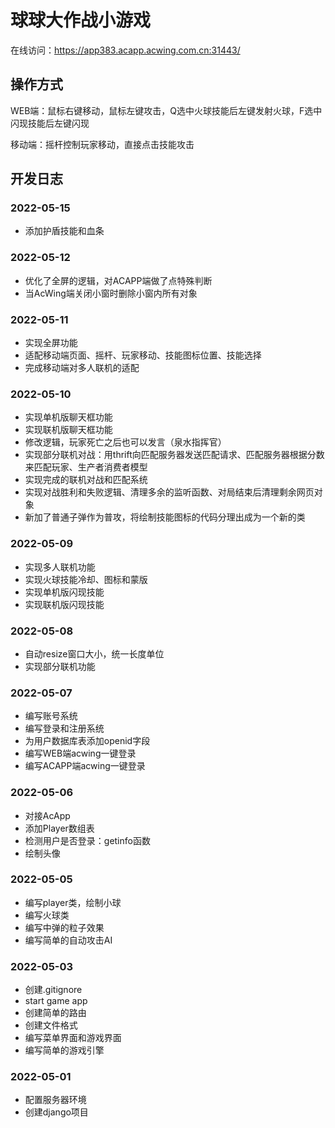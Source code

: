 # 球球大作战小游戏

在线访问：https://app383.acapp.acwing.com.cn:31443/

## 操作方式

WEB端：鼠标右键移动，鼠标左键攻击，Q选中火球技能后左键发射火球，F选中闪现技能后左键闪现

移动端：摇杆控制玩家移动，直接点击技能攻击

## 开发日志

### 2022-05-15

- 添加护盾技能和血条

### 2022-05-12

- 优化了全屏的逻辑，对ACAPP端做了点特殊判断
- 当AcWing端关闭小窗时删除小窗内所有对象

### 2022-05-11

- 实现全屏功能
- 适配移动端页面、摇杆、玩家移动、技能图标位置、技能选择
- 完成移动端对多人联机的适配

### 2022-05-10

- 实现单机版聊天框功能
- 实现联机版聊天框功能
- 修改逻辑，玩家死亡之后也可以发言（泉水指挥官）
- 实现部分联机对战：用thrift向匹配服务器发送匹配请求、匹配服务器根据分数来匹配玩家、生产者消费者模型
- 实现完成的联机对战和匹配系统
- 实现对战胜利和失败逻辑、清理多余的监听函数、对局结束后清理剩余网页对象
- 新加了普通子弹作为普攻，将绘制技能图标的代码分理出成为一个新的类

### 2022-05-09

- 实现多人联机功能
- 实现火球技能冷却、图标和蒙版
- 实现单机版闪现技能
- 实现联机版闪现技能

### 2022-05-08

- 自动resize窗口大小，统一长度单位
- 实现部分联机功能

### 2022-05-07

- 编写账号系统
- 编写登录和注册系统
- 为用户数据库表添加openid字段
- 编写WEB端acwing一键登录
- 编写ACAPP端acwing一键登录

### 2022-05-06

- 对接AcApp
- 添加Player数组表
- 检测用户是否登录：getinfo函数
- 绘制头像

### 2022-05-05

- 编写player类，绘制小球
- 编写火球类
- 编写中弹的粒子效果
- 编写简单的自动攻击AI

### 2022-05-03

- 创建.gitignore
- start game app
- 创建简单的路由
- 创建文件格式
- 编写菜单界面和游戏界面
- 编写简单的游戏引擎

### 2022-05-01

- 配置服务器环境
- 创建django项目